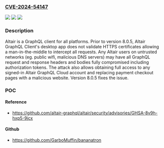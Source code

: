 ### [CVE-2024-54147](https://cve.mitre.org/cgi-bin/cvename.cgi?name=CVE-2024-54147)
![](https://img.shields.io/static/v1?label=Product&message=altair&color=blue)
![](https://img.shields.io/static/v1?label=Version&message=%3C%208.0.5%20&color=brightgreen)
![](https://img.shields.io/static/v1?label=Vulnerability&message=CWE-295%3A%20Improper%20Certificate%20Validation&color=brightgreen)

### Description

Altair is a GraphQL client for all platforms. Prior to version 8.0.5, Altair GraphQL Client's desktop app does not validate HTTPS certificates allowing a man-in-the-middle to intercept all requests. Any Altair users on untrusted networks (eg. public wifi, malicious DNS servers) may have all GraphQL request and response headers and bodies fully compromised including authorization tokens. The attack also allows obtaining full access to any signed-in Altair GraphQL Cloud account and replacing payment checkout pages with a malicious website. Version 8.0.5 fixes the issue.

### POC

#### Reference
- https://github.com/altair-graphql/altair/security/advisories/GHSA-8v9h-hxp5-9jcx

#### Github
- https://github.com/GarboMuffin/bananatron

